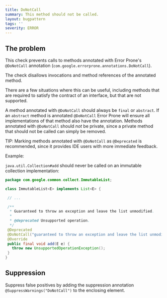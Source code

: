 ```yaml
---
title: DoNotCall
summary: This method should not be called.
layout: bugpattern
tags: ''
severity: ERROR
---
```


<!--
*** AUTO-GENERATED, DO NOT MODIFY ***
To make changes, edit the @BugPattern annotation or the explanation in docs/bugpattern.
-->


## The problem
This check prevents calls to methods annotated with Error Prone's `@DoNotCall`
annotation (`com.google.errorprone.annotations.DoNotCall`).

The check disallows invocations and method references of the annotated method.

There are a few situations where this can be useful, including methods that are
required to satisfy the contract of an interface, but that are not supported.

A method annotated with `@DoNotCall` should always be `final` or `abstract`. If
an `abstract` method is annotated `@DoNotCall` Error Prone will ensure all
implementations of that method also have the annotation. Methods annotated with
`@DoNotCall` should *not* be private, since a private method that should not be
called can simply be removed.

TIP: Marking methods annotated with `@DoNotCall` as `@Deprecated` is
recommended, since it provides IDE users with more immediate feedback.

Example:

`java.util.Collection#add` should never be called on an immutable collection
implementation:

```java
package com.google.common.collect.ImmutableList;

class ImmutableList<E> implements List<E> {

 // ...

 /**
  * Guaranteed to throw an exception and leave the list unmodified.
  *
  * @deprecated Unsupported operation.
  */
 @Deprecated
 @DoNotCall("guaranteed to throw an exception and leave the list unmodified")
 @Override
 public final void add(E e) {
   throw new UnsupportedOperationException();
 }
}
```

## Suppression
Suppress false positives by adding the suppression annotation `@SuppressWarnings("DoNotCall")` to the enclosing element.
